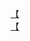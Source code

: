 [【](http://tieba.baidu.com/p/2983508646?see_lz=1&pn=)   
[【](http://tieba.baidu.com/p/2983951343?see_lz=1&pn=)   
